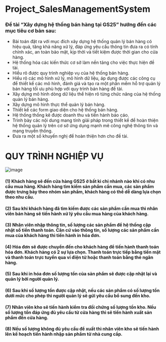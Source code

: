# Project_SalesManagementSystem
### Đề tài “Xây dựng hệ thống bán hàng tại GS25” hướng đến các mục tiêu cơ bản sau:
-	Bài toán đặt ra với mục đích xây dựng hệ thống quản lý bán hàng có hiệu quả, tăng khả năng xử lý, đáp ứng yêu cầu thông tin đưa ra có tính chính xác, an toàn bảo mật, kịp thời và tiết kiệm được thời gian cho cửa hàng.
-	Hệ thống hóa các kiến thức cơ sở làm nền tảng cho việc thực hiện đề tài.
-	Hiểu rõ được quy trình nghiệp vụ của hệ thống bán hàng.
-	Hiểu rõ các mô hình xử lý, mô hình dữ liệu, áp dụng được các công cụ để thiết kế các mô hình, đánh giá và tạo ra một phần mềm hỗ trợ quản lý bán hàng tối ưu phù hợp với quy trình bán hàng đề tài.
-	Xây dựng mô hình dòng dữ liệu thể hiện rõ từng chức năng của hệ thống quản lý bán hàng.
-	Xây dựng mô hình thực thể quản lý bán hàng.
-	Thiết kế các form giao diện cho hệ thống bán hàng.
-	Hệ thống thống kê được doanh thu và tiến hành báo cáo.
-	Trình bày các nội dung mang tính giải pháp trong thiết kế để hoàn thiện hệ thống quản lý trên cơ sở ứng dụng mạnh mẽ công nghệ thông tin và mạng truyền thông.
-	Đưa ra một số khuyến nghị để hoàn thiện hơn cho đề tài.
# QUY TRÌNH NGHIỆP VỤ
![image](https://github.com/Ni2103/Project_SalesManagementSystem/assets/89075130/f3190a07-7371-4b5f-93f8-3aff185e2782)
####  (1) Khách hàng sẽ đến cửa hàng GS25 ở bất kì chi nhánh nào khi có nhu cầu mua hàng. Khách hàng tìm kiếm sản phẩm cần mua, các sản phẩm được trưng bày theo nhóm sản phẩm, khách hàng có thể dễ dàng lựa chọn theo nhu cầu.
####  (2) Sau khi khách hàng đã tìm kiếm được các sản phẩm cần mua thì nhân viên bán hàng sẽ tiến hành xử lý yêu cầu mua hàng của khách hàng.
####  (3) Nhân viên nhập thông tin, số lượng các sản phẩm để hệ thống cập nhật số tiền thanh toán. Căn cứ vào thông tin, số lượng các sản phẩm cần mua của khách hàng thì tiến hành in hóa đơn.
####  (4) Hóa đơn sẽ được chuyển đến cho khách hàng để tiến hành thanh toán hóa đơn. Khách hàng có 2 sự lựa chọn. Thanh toán trực tiếp bằng tiền mặt và thanh toán trực tuyến qua ví điện tử hoặc thanh toán bằng thẻ ngân hàng.
####  (5) Sau khi in hóa đơn số lượng tồn của sản phẩm sẽ được cập nhật lại và quản lý bởi người quản lý.
####  (6) Sau khi số lượng tồn được cập nhật, nếu các sản phẩm có số lượng tồn dưới mức cho phép thì người quản lý sẽ gửi yêu cầu bổ sung đến kho. 
####  (7) Nhân viên kho sẽ tiến hành kiểm tra đối chứng số lượng tồn kho. Nếu số lượng tồn đáp ứng đủ yêu cầu từ cửa hàng thì sẽ tiến hành xuất sản phẩm đến cửa hàng.
####  (8) Nếu số lượng không đủ yêu cầu để xuất thì nhân viên kho sẽ tiến hành lên kế hoạch tiến hành nhập sản phẩm từ nhà cung cấp.
